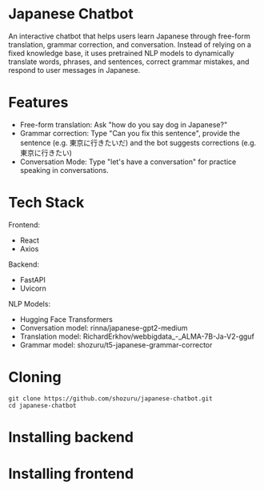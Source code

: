 # Japanese Chatbot
An interactive chatbot that helps users learn Japanese through free-form translation, grammar correction, and conversation. Instead of relying on a fixed knowledge base, it uses pretrained NLP models to dynamically translate words, phrases, and sentences, correct grammar mistakes, and respond to user messages in Japanese.

# Features
* Free-form translation: Ask "how do you say dog in Japanese?"
* Grammar correction: Type "Can you fix this sentence", provide the sentence (e.g. 東京に行きたいだ) and the bot suggests corrections (e.g. 東京に行きたい)
* Conversation Mode: Type "let's have a conversation" for practice speaking in conversations.

# Tech Stack
Frontend:
* React
* Axios

Backend:
* FastAPI
* Uvicorn

NLP Models:
* Hugging Face Transformers
* Conversation model: rinna/japanese-gpt2-medium
* Translation model: RichardErkhov/webbigdata_-_ALMA-7B-Ja-V2-gguf
* Grammar model: shozuru/t5-japanese-grammar-corrector 

# Cloning
```
git clone https://github.com/shozuru/japanese-chatbot.git
cd japanese-chatbot
```

# Installing backend

# Installing frontend
